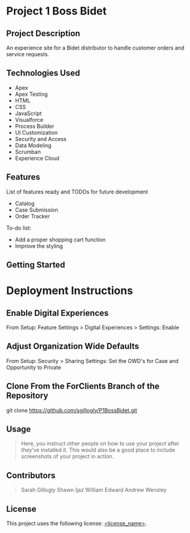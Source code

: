 # Project 1 Boss Bidet

## Project Description

An experience site for a Bidet distributor to handle customer orders and service requests.

## Technologies Used

* Apex
* Apex Testing
* HTML
* CSS
* JavaScript
* Visualforce
* Process Builder
* UI Customization
* Security and Access
* Data Modeling
* Scrumban
* Experience Cloud

## Features

List of features ready and TODOs for future development
* Catalog
* Case Submission
* Order Tracker

To-do list:
* Add a proper shopping cart function
* Improve the styling

## Getting Started
   
# Deployment Instructions
## Enable Digital Experiences
From Setup: Feature Settings > Digital Experiences > Settings: Enable
## Adjust Organization Wide Defaults
From Setup: Security > Sharing Settings: Set the OWD's for Case and Opportunity to Private
## Clone From the ForClients Branch of the Repository
git clone https://github.com/sgillogly/P1BossBidet.git

## Usage

> Here, you instruct other people on how to use your project after they’ve installed it. This would also be a good place to include screenshots of your project in action.

## Contributors

> Sarah Gillogly
> Shawn Ijaz
> William Edward
> Andrew Wensley

## License

This project uses the following license: [<license_name>](<link>).
